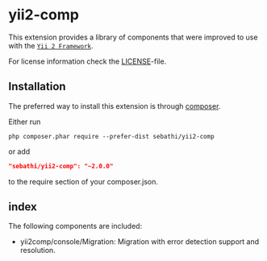 yii2-comp
=========================

This extension provides a library of components that were improved to use with the
[`Yii 2 Framework`](https://github.com/yiisoft/yii2).

For license information check the [LICENSE](LICENSE)-file.

Installation
------------

The preferred way to install this extension is through [composer](http://getcomposer.org/download/).

Either run

```
php composer.phar require --prefer-dist sebathi/yii2-comp
```

or add

```json
"sebathi/yii2-comp": "~2.0.0"
```

to the require section of your composer.json.

index
-----

The following components are included:
- yii2comp/console/Migration: Migration with error detection support and resolution.
